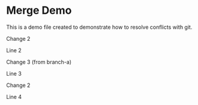 Merge Demo
================

This is a demo file created to demonstrate how to resolve conflicts with git.

Change 2

Line 2

Change 3 (from branch-a)

Line 3

Change 2

Line 4